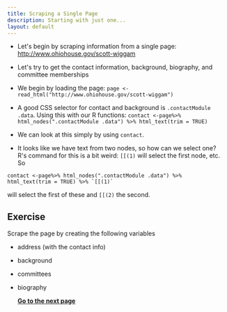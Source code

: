 ```yaml
---
title: Scraping a Single Page
description: Starting with just one...
layout: default
---
```

* Let's begin by scraping information from a single page:
http://www.ohiohouse.gov/scott-wiggam
* Let's try to get the contact information, background, biography, and committee memberships
* We begin by loading the page:
`page <- read_html("http://www.ohiohouse.gov/scott-wiggam")`
* A good CSS selector for contact and background is `.contactModule .data`.
Using this with our R functions:
`contact <-page%>% html_nodes(".contactModule .data") %>% html_text(trim = TRUE)`

* We can look at this simply by using `contact`.
* It looks like we have text from two nodes, so how can we select one? R's command for this is a bit weird: `[[(1)` will select the first node, etc. So
```
contact <-page%>% html_nodes(".contactModule .data") %>% html_text(trim = TRUE) %>% `[[(1)`
```

will select the first of these and `[[(2)` the second.

## Exercise
Scrape the page by creating the following  variables
* address (with the contact info)
* background
* committees
* biography
  
   
  **[Go to the next page](looping-multiple-pages)**
